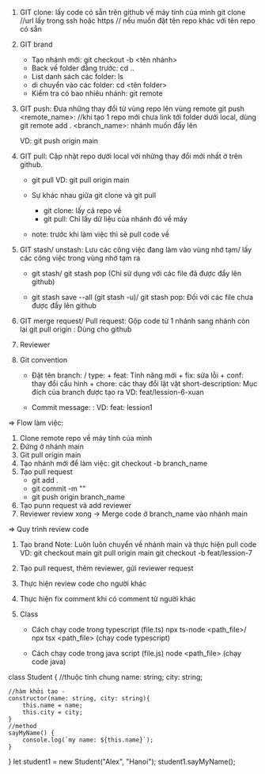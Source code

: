 1. GIT clone: lấy code có sẵn trên github về máy tính của mình
     git clone <url>  //url lấy trong ssh hoặc https
    <new-name> // nếu muốn đặt tên repo khác với tên repo có sẵn

2. GIT brand
    - Tạo nhánh mới: git checkout -b <tên nhánh>
    - Back về folder đằng trước: cd ..
    - List danh sách các folder: ls
    - di chuyển vào các folder: cd <tên folder>
    - Kiểm tra có bao nhiêu nhánh: git remote  
    
3. GIT push: Đưa những thay đổi từ vùng repo lên vùng remote
    git push <remote_name>: //khi tạo 1 repo mới chưa link tới folder dưới local, dùng git remote add <remote-name> <ssh-key>. 
    <branch_name>: nhánh muốn đẩy lên

    VD: git push origin main

4. GIT pull: Cập nhật repo dưới local với những thay đổi mới nhất ở trên github.
    - git pull <remote-name> <branch-name>
    VD: git pull origin main 

    - Sự khác nhau giữa git clone và git pull
        + git clone: lấy cả repo về
        + git pull: Chỉ lấy dữ liệu của nhánh đó về máy
    
    - note: trước khi làm việc thì sẽ  pull code về

5. GIT stash/ unstash: Lưu các công việc đang làm vào vùng nhớ tạm/ lấy các công việc trong vùng nhớ tạm ra
    - git stash/ git stash pop (Chỉ sử dụng với các file đã được đẩy lên github)

    - git stash save --all (git stash -u)/ git stash pop: Đối với các file chưa được đẩy lên github


6. GIT merge request/ Pull request: Gộp code từ 1 nhánh sang nhánh còn lại
    git pull origin <branch-name>: Dùng cho github

7. Reviewer

8. Git convention
    - Đặt tên branch: 
        <type>/<short-description>
            type: 
                + feat:  Tính năng mới
                + fix: sửa lỗi
                + conf: thay đổi cấu hình
                + chore: các thay đổi lặt vặt
            short-description: Mục đích của branch được tạo ra
        VD: feat/lession-6-xuan

    - Commit message: 
        <ype>:<short-description>
        VD: feat: lession1

=> Flow làm việc: 
1. Clone remote repo về máy tính của mình 
2. Đứng ở nhánh main
3. Git pull origin main
4. Tạo nhánh mới để làm việc: git checkout -b branch_name
5. Tạo pull request
    - git add .
    - git commit -m ""
    - git push origin branch_name
6. Tạo punn request và add reviewer
7. Reviewer review xong -> Merge code ở branch_name vào nhánh main

=> Quy trình review code
1. Tạo brand
    Note: Luôn luôn chuyển về nhánh main và thực hiện pull code
        VD: 
        git checkout main
        git pull origin main
        git checkout -b feat/lession-7
        
2. Tạo pull request, thêm reviewer, gửi reviewer request
3. Thực hiện review code cho người khác
4. Thực hiện fix comment khi có comment từ người khác

9. Class
    - Cách chạy code trong typescript (file.ts)
        npx ts-node <path_file>/ npx tsx <path_file> (chạy code typescript) 
    
    - Cách chạy code trong java script (file.js)
        node <path_file> (chạy code java)

class Student {
    //thuộc tính chung
    name: string;
    city: string;

    //hàm khởi tạo -
    constructor(name: string, city: string){
        this.name = name;
        this.city = city;
    }
    //method
    sayMyName() {
        console.log(`my name: ${this.name}`);
    }
    
}
let student1 = new Student("Alex", "Hanoi");
student1.sayMyName();

